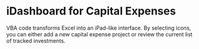 # iDashboard for Capital Expenses
VBA code transforms Excel into an iPad-like interface. By selecting icons, you can either add a new capital expense project or review the current list of tracked investments.
